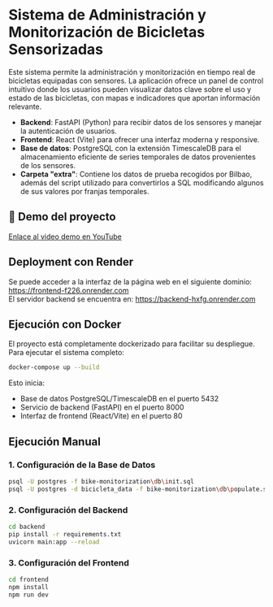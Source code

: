 # Sistema de Administración y Monitorización de Bicicletas Sensorizadas

Este sistema permite la administración y monitorización en tiempo real de bicicletas equipadas con sensores. La aplicación ofrece un panel de control intuitivo donde los usuarios pueden visualizar datos clave sobre el uso y estado de las bicicletas, con mapas e indicadores que aportan información relevante.

- **Backend**: FastAPI (Python) para recibir datos de los sensores y manejar la autenticación de usuarios.
- **Frontend**: React (Vite) para ofrecer una interfaz moderna y responsive.
- **Base de datos**: PostgreSQL con la extensión TimescaleDB para el almacenamiento eficiente de series temporales de datos provenientes de los sensores.
- **Carpeta "extra"**: Contiene los datos de prueba recogidos por Bilbao, además del script utilizado para convertirlos a SQL modificando algunos de sus valores por franjas temporales.

## 🎥 Demo del proyecto
[Enlace al video demo en YouTube](https://youtu.be/I31GYJfvUPA)

## Deployment con Render
Se puede acceder a la interfaz de la página web en el siguiente dominio:
https://frontend-f226.onrender.com  
El servidor backend se encuentra en: https://backend-hxfg.onrender.com  

## Ejecución con Docker
El proyecto está completamente dockerizado para facilitar su despliegue. Para ejecutar el sistema completo:
```sh
docker-compose up --build
```
Esto inicia:
- Base de datos PostgreSQL/TimescaleDB en el puerto 5432
- Servicio de backend (FastAPI) en el puerto 8000
- Interfaz de frontend (React/Vite) en el puerto 80


## Ejecución Manual
### 1. Configuración de la Base de Datos
```sh
psql -U postgres -f bike-monitorization\db\init.sql
psql -U postgres -d bicicleta_data -f bike-monitorization\db\populate.sql
```

### 2. Configuración del Backend
```sh
cd backend
pip install -r requirements.txt
uvicorn main:app --reload
```

### 3. Configuración del Frontend
```sh
cd frontend
npm install
npm run dev
```
